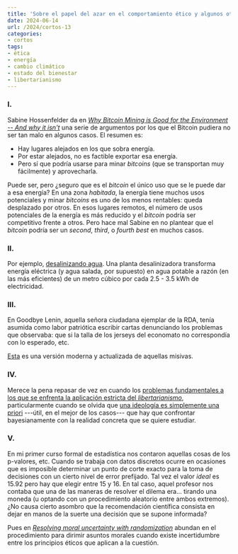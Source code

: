 ```yaml
---
title: 'Sobre el papel del azar en el comportamiento ético y algunos otros asuntos más'
date: 2024-06-14
url: /2024/cortos-13
categories:
- cortos
tags:
- ética
- energía
- cambio climático
- estado del bienestar
- libertarianismo
---
```


### I.

Sabine Hossenfelder da en
[_Why Bitcoin Mining is Good for the Environment -- And why it isn't_](https://backreaction.blogspot.com/2024/06/why-bitcoin-mining-is-good-for.html)
una serie de argumentos por los que el Bitcoin pudiera no ser tan malo en algunos casos. El resumen es:

- Hay lugares alejados en los que sobra energía.
- Por estar alejados, no es factible exportar esa energía.
- Pero sí que podría usarse para minar _bitcoins_ (que se transportan muy fácilmente) y aprovecharla.

Puede ser, pero ¿seguro que es el _bitcoin_ el único uso que se le puede dar a esa energía? En una zona _habitada_, la energía tiene muchos usos potenciales y minar _bitcoins_ es uno de los menos rentables: queda desplazado por otros. En esos lugares remotos, el número de usos potenciales de la energía es más reducido y el _bitcoin_ podría ser competitivo frente a otros. Pero hace mal Sabine en no plantear que el _bitcoin_ podría ser un _second_, _third_, o _fourth best_ en muchos casos.


### II.

Por ejemplo, [desalinizando agua](https://www.contrary.com/foundations-and-frontiers/desalination). Una planta desalinizadora transforma energía eléctrica (y agua salada, por supuesto) en agua potable a razón (en las más eficientes) de un metro cúbico por cada 2.5 - 3.5 kWh de electricidad.

### III.

En Goodbye Lenin, aquella señora ciudadana ejemplar de la RDA, tenía asumida como labor patriótica escribir cartas denunciando los problemas que observaba: que si la talla de los jerseys del economato no correspondía con lo esperado, etc.

[Esta](https://derechomercantilespana.blogspot.com/2024/06/la-conjura-contra-espana-lxxii-la.html) es una versión moderna y actualizada de aquellas misivas.


### IV.

Merece la pena repasar de vez en cuando los
[problemas fundamentales a los que se enfrenta la aplicación estricta del _libertarianismo_](https://daviddfriedman.substack.com/p/libertarian-problems),
particularmente cuando se olvida que
[una ideología es simplemente una priori](https://piensoluegohesobrevivido.es/2022/se-puede-ser-racional/) ---útil, en el mejor de los casos--- que hay que confrontar bayesianamente con la realidad concreta que se quiere estudiar.


### V.

En mi primer curso formal de estadística nos contaron aquellas cosas de los p-valores, etc. Cuando se trabaja con datos discretos ocurre en ocasiones que es imposible determinar un punto de corte exacto para la toma de decisiones con un cierto nivel de error prefijado. Tal vez el valor _ideal_ es 15.92 pero hay que elegir entre 15 y 16. En tal caso, aquel profesor nos contaba que una de las maneras de resolver el dilema era... tirando una moneda (u optando con un procedimiento aleatorio entre ambos extremos). ¿No causa cierto asombro que la recomendación científica consista en dejar en manos de la suerte una decisión que se supone informada?

Pues en
[_Resolving moral uncertainty with randomization_](https://forum.effectivealtruism.org/posts/E7CvbPvvNF2XnKqdJ/resolving-moral-uncertainty-with-randomization)
abundan en el procedimiento para dirimir asuntos morales cuando existe incertidumbre entre los principios éticos que aplican a la cuestión.